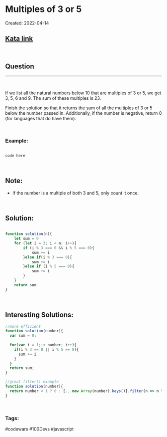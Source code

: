 # Multiples of 3 or 5

Created:  2022-04-14

[1]: https://www.codewars.com/kata/514b92a657cdc65150000006/train/javascript
## [Kata link][1]

&nbsp;

## Question
---

&nbsp;

If we list all the natural numbers below 10 that are multiples of 3 or 5, we get 3, 5, 6 and 9. The sum of these multiples is 23.

Finish the solution so that it returns the sum of all the multiples of 3 or 5 below the number passed in. Additionally, if the number is negative, return 0 (for languages that do have them).

&nbsp;

### **Example:** 
<!-- code below -->

```javascript

code here

```

&nbsp;

## Note:
- If the number is a multiple of both 3 and 5, only count it once.

&nbsp;

## **Solution:**

<!-- code below -->

```javascript

function solution(n){
    let sum = 0
    for (let i = 3; i < n; i++){
        if (i % 3 === 0 && i % 5 === 0){
            sum += i
        }else if(i % 3 === 0){
            sum += i
        }else if (i % 5 === 0){
            sum += i
        }
    }
    return sum
}

```

&nbsp;

## **Interesting Solutions:**

<!-- code below -->

```javascript
//more efficient
function solution(number){
  var sum = 0;
  
  for(var i = 1;i< number; i++){
    if(i % 3 == 0 || i % 5 == 0){
      sum += i
    }
  }
  return sum;
}

//great filter() example
function solution(number){
  return number < 1 ? 0 : [...new Array(number).keys()].filter(n => n % 3 == 0 || n % 5 == 0).reduce((a, b) => a + b);
}

```

&nbsp;

### Tags:
#codewars #100Devs #javascript
